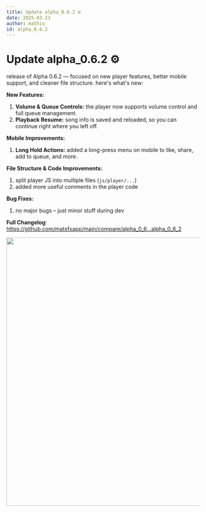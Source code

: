 ```yaml
---
title: Update alpha_0.6.2 ⚙️
date: 2025-03-23
author: mathis
id: alpha_0.6.2
---
```


# Update alpha_0.6.2 ⚙️

release of Alpha 0.6.2 — focused on new player features, better mobile support, and cleaner file structure. here's what's new:

**New Features:**  

1. **Volume & Queue Controls:** the player now supports volume control and full queue management.  
2. **Playback Resume:** song info is saved and reloaded, so you can continue right where you left off.  

**Mobile Improvements:**  

1. **Long Hold Actions:** added a long-press menu on mobile to like, share, add to queue, and more.  

**File Structure & Code Improvements:**  

1. split player JS into multiple files (`js/player/...`)  
2. added more useful comments in the player code  

**Bug Fixes:**  

1. no major bugs – just minor stuff during dev

**Full Changelog**:
https://github.com/matsfxapp/main/compare/alpha_0_6...alpha_0_6_2

<img src="https://github.com/user-attachments/assets/8c8bbeb2-4160-496e-a67d-0b84a5626caf" width="700">
